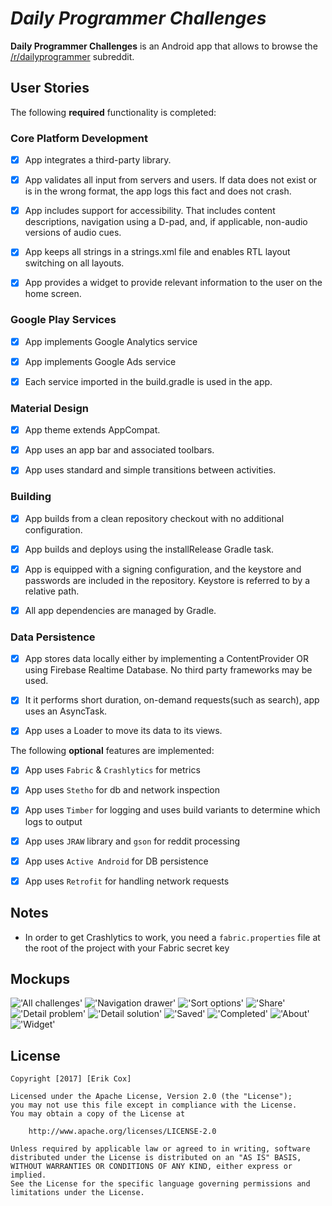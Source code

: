 # *Daily Programmer Challenges*

**Daily Programmer Challenges** is an Android app that allows to browse the [/r/dailyprogrammer](https://www.reddit.com/r/dailyprogrammer) subreddit.

## User Stories

The following **required** functionality is completed:

### Core Platform Development
* [x] App integrates a third-party library.

* [x] App validates all input from servers and users. If data does not exist or is in the wrong format, the app logs this fact and does not crash.

* [x] App includes support for accessibility. That includes content descriptions, navigation using a D-pad, and, if applicable, non-audio versions of audio cues.

* [x] App keeps all strings in a strings.xml file and enables RTL layout switching on all layouts.

* [x] App provides a widget to provide relevant information to the user on the home screen.

### Google Play Services

* [x] App implements Google Analytics service

* [x] App implements Google Ads service

* [x] Each service imported in the build.gradle is used in the app.

### Material Design

* [x] App theme extends AppCompat.

* [x] App uses an app bar and associated toolbars.

* [x] App uses standard and simple transitions between activities.

### Building

* [x] App builds from a clean repository checkout with no additional configuration.

* [x] App builds and deploys using the installRelease Gradle task.

* [x] App is equipped with a signing configuration, and the keystore and passwords are included in the repository. Keystore is referred to by a relative path.

* [x] All app dependencies are managed by Gradle.

### Data Persistence

* [x] App stores data locally either by implementing a ContentProvider OR using Firebase Realtime Database. No third party frameworks may be used.

* [x] It it performs short duration, on-demand requests(such as search), app uses an AsyncTask.

* [x] App uses a Loader to move its data to its views.

The following **optional** features are implemented:

* [x] App uses `Fabric` & `Crashlytics` for metrics

* [x] App uses `Stetho` for db and network inspection
 
* [x] App uses `Timber` for logging and uses build variants to determine which logs to output 

* [x] App uses `JRAW` library and `gson` for reddit processing 

* [x] App uses `Active Android` for DB persistence 

* [x] App uses `Retrofit` for handling network requests 

## Notes

* In order to get Crashlytics to work, you need a `fabric.properties` file at the root of the project with your Fabric secret key

## Mockups
!['All challenges'](/mocks/01_All_Challenges.png)
!['Navigation drawer'](/mocks/02_Navigation_Drawer.png)
!['Sort options'](/mocks/03_Sort_Options.png)
!['Share'](/mocks/04_Share.png)
!['Detail problem'](/mocks/05_Detail_Problem.png)
!['Detail solution'](/mocks/06_Detail_Solution.png)
!['Saved'](/mocks/07_Saved.png)
!['Completed'](/mocks/08_Completed.png)
!['About'](/mocks/09_About.png)
!['Widget'](/mocks/10_Widget.png)

## License

    Copyright [2017] [Erik Cox]

    Licensed under the Apache License, Version 2.0 (the "License");
    you may not use this file except in compliance with the License.
    You may obtain a copy of the License at

        http://www.apache.org/licenses/LICENSE-2.0

    Unless required by applicable law or agreed to in writing, software
    distributed under the License is distributed on an "AS IS" BASIS,
    WITHOUT WARRANTIES OR CONDITIONS OF ANY KIND, either express or implied.
    See the License for the specific language governing permissions and
    limitations under the License.

